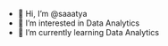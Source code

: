 - 👋 Hi, I’m @saaatya
- 👀 I’m interested in Data Analytics
- 🌱 I’m currently learning Data Analytics


<!---
saaatya/saaatya is a ✨ special ✨ repository because its `README.md` (this file) appears on your GitHub profile.
You can click the Preview link to take a look at your changes.
--->
